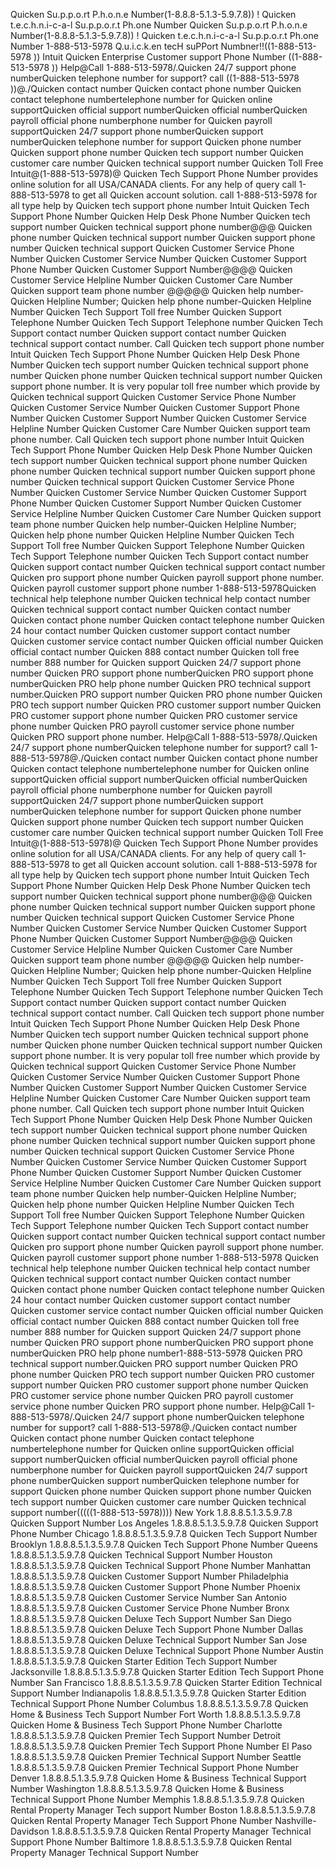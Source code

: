 Quicken Su.p.p.o.rt P.h.o.n.e Number(1-8.8.8-5.1.3-5.9.7.8)) ! Quicken t.e.c.h.n.i-c-a-l Su.p.p.o.r.t Ph.one Number
Quicken Su.p.p.o.rt P.h.o.n.e Number(1-8.8.8-5.1.3-5.9.7.8)) ! Quicken t.e.c.h.n.i-c-a-l Su.p.p.o.r.t Ph.one Number 1-888-513-5978 Q.u.i.c.k.en tecH suPPort Numbner!!((1-888-513-5978 )) Intuit Quicken Enterprise Customer support Phone Number ((1-888-513-5978 )) Help@Call 1-888-513-5978/.Quicken 24/7 support phone numberQuicken telephone number for support? call ((1-888-513-5978 ))@./Quicken contact number Quicken contact phone number Quicken contact telephone numbertelephone number for Quicken online supportQuicken official support numberQuicken official numberQuicken payroll official phone numberphone number for Quicken payroll supportQuicken 24/7 support phone numberQuicken support numberQuicken telephone number for support Quicken phone number Quicken support phone number Quicken tech support number Quicken customer care number Quicken technical support number Quicken Toll Free Intuit@(1-888-513-5978)@ Quicken Tech Support Phone Number provides online solution for all USA/CANADA clients. For any help of query call 1-888-513-5978 to get all Quicken account solution. call 1-888-513-5978 for all type help by Quicken tech support phone number Intuit Quicken Tech Support Phone Number Quicken Help Desk Phone Number Quicken tech support number Quicken technical support phone number@@@ Quicken phone number Quicken technical support number Quicken support phone number Quicken technical support Quicken Customer Service Phone Number Quicken Customer Service Number Quicken Customer Support Phone Number Quicken Customer Support Number@@@@ Quicken Customer Service Helpline Number Quicken Customer Care Number Quicken support team phone number @@@@@ Quicken help number-Quicken Helpline Number; Quicken help phone number-Quicken Helpline Number Quicken Tech Support Toll free Number Quicken Support Telephone Number Quicken Tech Support Telephone number Quicken Tech Support contact number Quicken support contact number Quicken technical support contact number. Call Quicken tech support phone number Intuit Quicken Tech Support Phone Number Quicken Help Desk Phone Number Quicken tech support number Quicken technical support phone number Quicken phone number Quicken technical support number Quicken support phone number. It is very popular toll free number which provide by Quicken technical support Quicken Customer Service Phone Number Quicken Customer Service Number Quicken Customer Support Phone Number Quicken Customer Support Number Quicken Customer Service Helpline Number Quicken Customer Care Number Quicken support team phone number. Call Quicken tech support phone number Intuit Quicken Tech Support Phone Number Quicken Help Desk Phone Number Quicken tech support number Quicken technical support phone number Quicken phone number Quicken technical support number Quicken support phone number Quicken technical support Quicken Customer Service Phone Number Quicken Customer Service Number Quicken Customer Support Phone Number Quicken Customer Support Number Quicken Customer Service Helpline Number Quicken Customer Care Number Quicken support team phone number Quicken help number-Quicken Helpline Number; Quicken help phone number Quicken Helpline Number Quicken Tech Support Toll free Number Quicken Support Telephone Number Quicken Tech Support Telephone number Quicken Tech Support contact number Quicken support contact number Quicken technical support contact number Quicken pro support phone number Quicken payroll support phone number. Quicken payroll customer support phone number 1-888-513-5978Quicken technical help telephone number Quicken technical help contact number Quicken technical support contact number Quicken contact number Quicken contact phone number Quicken contact telephone number Quicken 24 hour contact number Quicken customer support contact number Quicken customer service contact number Quicken official number Quicken official contact number Quicken 888 contact number Quicken toll free number 888 number for Quicken support Quicken 24/7 support phone number Quicken PRO support phone numberQuicken PRO support phone numberQuicken PRO help phone number Quicken PRO technical support number.Quicken PRO support number Quicken PRO phone number Quicken PRO tech support number Quicken PRO customer support number Quicken PRO customer support phone number Quicken PRO customer service phone number Quicken PRO payroll customer service phone number Quicken PRO support phone number. Help@Call 1-888-513-5978/.Quicken 24/7 support phone numberQuicken telephone number for support? call 1-888-513-5978@./Quicken contact number Quicken contact phone number Quicken contact telephone numbertelephone number for Quicken online supportQuicken official support numberQuicken official numberQuicken payroll official phone numberphone number for Quicken payroll supportQuicken 24/7 support phone numberQuicken support numberQuicken telephone number for support Quicken phone number Quicken support phone number Quicken tech support number Quicken customer care number Quicken technical support number Quicken Toll Free Intuit@(1-888-513-5978)@ Quicken Tech Support Phone Number provides online solution for all USA/CANADA clients. For any help of query call 1-888-513-5978 to get all Quicken account solution. call 1-888-513-5978 for all type help by Quicken tech support phone number Intuit Quicken Tech Support Phone Number Quicken Help Desk Phone Number Quicken tech support number Quicken technical support phone number@@@ Quicken phone number Quicken technical support number Quicken support phone number Quicken technical support Quicken Customer Service Phone Number Quicken Customer Service Number Quicken Customer Support Phone Number Quicken Customer Support Number@@@@ Quicken Customer Service Helpline Number Quicken Customer Care Number Quicken support team phone number @@@@@ Quicken help number-Quicken Helpline Number; Quicken help phone number-Quicken Helpline Number Quicken Tech Support Toll free Number Quicken Support Telephone Number Quicken Tech Support Telephone number Quicken Tech Support contact number Quicken support contact number Quicken technical support contact number. Call Quicken tech support phone number Intuit Quicken Tech Support Phone Number Quicken Help Desk Phone Number Quicken tech support number Quicken technical support phone number Quicken phone number Quicken technical support number Quicken support phone number. It is very popular toll free number which provide by Quicken technical support Quicken Customer Service Phone Number Quicken Customer Service Number Quicken Customer Support Phone Number Quicken Customer Support Number Quicken Customer Service Helpline Number Quicken Customer Care Number Quicken support team phone number. Call Quicken tech support phone number Intuit Quicken Tech Support Phone Number Quicken Help Desk Phone Number Quicken tech support number Quicken technical support phone number Quicken phone number Quicken technical support number Quicken support phone number Quicken technical support Quicken Customer Service Phone Number Quicken Customer Service Number Quicken Customer Support Phone Number Quicken Customer Support Number Quicken Customer Service Helpline Number Quicken Customer Care Number Quicken support team phone number Quicken help number-Quicken Helpline Number; Quicken help phone number Quicken Helpline Number Quicken Tech Support Toll free Number Quicken Support Telephone Number Quicken Tech Support Telephone number Quicken Tech Support contact number Quicken support contact number Quicken technical support contact number Quicken pro support phone number Quicken payroll support phone number. Quicken payroll customer support phone number 1-888-513-5978 Quicken technical help telephone number Quicken technical help contact number Quicken technical support contact number Quicken contact number Quicken contact phone number Quicken contact telephone number Quicken 24 hour contact number Quicken customer support contact number Quicken customer service contact number Quicken official number Quicken official contact number Quicken 888 contact number Quicken toll free number 888 number for Quicken support Quicken 24/7 support phone number Quicken PRO support phone numberQuicken PRO support phone numberQuicken PRO help phone number1-888-513-5978 Quicken PRO technical support number.Quicken PRO support number Quicken PRO phone number Quicken PRO tech support number Quicken PRO customer support number Quicken PRO customer support phone number Quicken PRO customer service phone number Quicken PRO payroll customer service phone number Quicken PRO support phone number. Help@Call 1-888-513-5978/.Quicken 24/7 support phone numberQuicken telephone number for support? call 1-888-513-5978@./Quicken contact number Quicken contact phone number Quicken contact telephone numbertelephone number for Quicken online supportQuicken official support numberQuicken official numberQuicken payroll official phone numberphone number for Quicken payroll supportQuicken 24/7 support phone numberQuicken support numberQuicken telephone number for support Quicken phone number Quicken support phone number Quicken tech support number Quicken customer care number Quicken technical support number(((((1-888-513-5978))))
New York 1.8.8.8.5.1.3.5.9.7.8 Quicken Support Number
Los Angeles 1.8.8.8.5.1.3.5.9.7.8 Quicken Support Phone Number
Chicago 1.8.8.8.5.1.3.5.9.7.8 Quicken Tech Support Number
Brooklyn 1.8.8.8.5.1.3.5.9.7.8 Quicken Tech Support Phone Number
Queens 1.8.8.8.5.1.3.5.9.7.8 Quicken Technical Support Number
Houston 1.8.8.8.5.1.3.5.9.7.8 Quicken Technical Support Phone Number
Manhattan 1.8.8.8.5.1.3.5.9.7.8 Quicken Customer Support Number
Philadelphia 1.8.8.8.5.1.3.5.9.7.8 Quicken Customer Support Phone Number
Phoenix 1.8.8.8.5.1.3.5.9.7.8 Quicken Customer Service Number
San Antonio 1.8.8.8.5.1.3.5.9.7.8 Quicken Customer Service Phone Number
Bronx 1.8.8.8.5.1.3.5.9.7.8 Quicken Deluxe Tech Support Number
San Diego 1.8.8.8.5.1.3.5.9.7.8 Quicken Deluxe Tech Support Phone Number
Dallas 1.8.8.8.5.1.3.5.9.7.8 Quicken Deluxe Technical Support Number
San Jose 1.8.8.8.5.1.3.5.9.7.8 Quicken Deluxe Technical Support Phone Number
Austin 1.8.8.8.5.1.3.5.9.7.8 Quicken Starter Edition Tech Support Number
Jacksonville 1.8.8.8.5.1.3.5.9.7.8 Quicken Starter Edition Tech Support Phone Number
San Francisco 1.8.8.8.5.1.3.5.9.7.8 Quicken Starter Edition Technical Support Number
Indianapolis 1.8.8.8.5.1.3.5.9.7.8 Quicken Starter Edition Technical Support Phone Number
Columbus 1.8.8.8.5.1.3.5.9.7.8 Quicken Home & Business Tech Support Number
Fort Worth 1.8.8.8.5.1.3.5.9.7.8 Quicken Home & Business Tech Support Phone Number
Charlotte 1.8.8.8.5.1.3.5.9.7.8 Quicken Premier Tech Support Number
Detroit 1.8.8.8.5.1.3.5.9.7.8 Quicken Premier Tech Support Phone Number
El Paso 1.8.8.8.5.1.3.5.9.7.8 Quicken Premier Technical Support Number
Seattle 1.8.8.8.5.1.3.5.9.7.8 Quicken Premier Technical Support Phone Number
Denver 1.8.8.8.5.1.3.5.9.7.8 Quicken Home & Business Technical Support Number
Washington 1.8.8.8.5.1.3.5.9.7.8 Quicken Home & Business Technical Support Phone Number
Memphis 1.8.8.8.5.1.3.5.9.7.8 Quicken Rental Property Manager Tech support Number
Boston 1.8.8.8.5.1.3.5.9.7.8 Quicken Rental Property Manager Tech Support Phone Number
Nashville-Davidson 1.8.8.8.5.1.3.5.9.7.8 Quicken Rental Property Manager Technical Support Phone Number
Baltimore 1.8.8.8.5.1.3.5.9.7.8 Quicken Rental Property Manager Technical Support Number